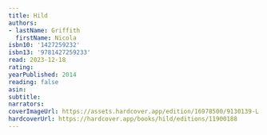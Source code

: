 ```yaml
---
title: Hild
authors:
- lastName: Griffith
  firstName: Nicola
isbn10: '1427259232'
isbn13: '9781427259233'
read: 2023-12-18
rating:
yearPublished: 2014
reading: false
asin:
subtitle:
narrators:
coverImageUrl: https://assets.hardcover.app/edition/16978500/9130139-L.jpg
hardcoverUrl: https://hardcover.app/books/hild/editions/11900188
---
```

